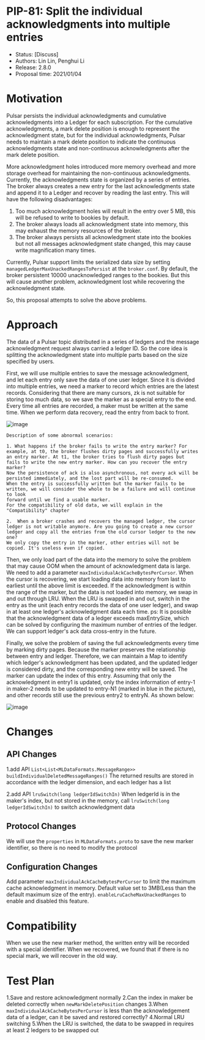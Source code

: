 # PIP-81: Split the individual acknowledgments into multiple entries

- Status: [Discuss]
- Authors: Lin Lin, Penghui Li
- Release: 2.8.0
- Proposal time: 2021/01/04

# Motivation

Pulsar persists the individual acknowledgments and cumulative acknowledgments into a Ledger for each subscription. For the cumulative acknowledgments, a mark delete position is enough to represent the acknowledgment state, but for the individual acknowledgments, Pulsar needs to maintain a mark delete position to indicate the continuous acknowledgments state and non-continuous acknowledgments after the mark delete position.

More acknowledgment holes introduced more memory overhead and more storage overhead for maintaining the non-continuous acknowledgments. Currently, the acknowledgments state is organized by a series of entries. The broker always creates a new entry for the last acknowledgments state and append it to a Ledger and recover by reading the last entry. This will have the following disadvantages:

1. Too much acknowledgment holes will result in the entry over 5 MB, this will be refused to write to bookies by default.
2. The broker always loads all acknowledgment state into memory, this may exhaust the memory resources of the broker.
3. The broker always persists all acknowledgment state into the bookies but not all messages acknowledgment state changed, this may cause write magnification many times.

Currently, Pulsar support limits the serialized data size by setting `managedLedgerMaxUnackedRangesToPersist` at the `broker.conf`. By default, the broker persistent 10000 unacknowledged ranges to the bookies. But this will cause another problem, acknowledgment lost while recovering the acknowledgment state.

So, this proposal attempts to solve the above problems.





# Approach

The data of a Pulsar topic distributed in a series of ledgers and the message acknowledgment request always carried a ledger ID. So the core idea is splitting the acknowledgment state into multiple parts based on the size specified by users.

First, we will use multiple entries to save the message acknowledgment, and let each entry only save the data of one user ledger. Since it is divided into multiple entries, we need a marker to record which entries are the latest records. Considering that there are many cursors, zk is not suitable for storing too much data, so we save the marker as a special entry to the end. Every time all entries are recorded, a maker must be written at the same time. When we perform data recovery, read the entry from back to front.

![image](https://user-images.githubusercontent.com/12592133/108643140-24945b00-74e4-11eb-8cc6-2870e23b0b1a.png)

```
Description of some abnormal scenarios:

1. What happens if the broker fails to write the entry marker? For example, at t0, the broker flushes dirty pages and successfully writes an entry marker. At t1, the broker tries to flush dirty pages but fails to write the new entry marker. How can you recover the entry marker?
Now the persistence of ack is also asynchronous, not every ack will be persisted immediately, and the lost part will be re-consumed.
When the entry is successfully written but the marker fails to be written, we will consider the whole to be a failure and will continue to look
forward until we find a usable marker.
For the compatibility of old data, we will explain in the "Compatibility" chapter

2.  When a broker crashes and recovers the managed ledger, the cursor ledger is not writable anymore. Are you going to create a new cursor ledger and copy all the entries from the old cursor ledger to the new one?
We only copy the entry in the marker, other entries will not be copied. It's useless even if copied.
```

Then, we only load part of the data into the memory to solve the problem that may cause OOM when the amount of acknowledgment data is large. We need to add a parameter `maxIndividualAckCacheBytesPerCursor`. When the cursor is recovering, we start loading data into memory from last to earliest until the above limit is exceeded. If the acknowledgment is within the range of the marker, but the data is not loaded into memory, we swap in and out through LRU. When the LRU is swapped in and out, switch in the entry as the unit (each entry records the data of one user ledger), and swap in at least one ledger's acknowledgment data each time.
ps: It is possible that the acknowledgment data of a ledger exceeds maxEntrySize, which can be solved by configuring the maximum number of entries of the ledger. We can support ledger's ack data cross-entry in the future.

Finally, we solve the problem of saving the full acknowledgments every time by marking dirty pages. Because the marker preserves the relationship between entry and ledger. Therefore, we can maintain a Map to identify which ledger's acknowledgment has been updated, and the updated ledger is considered dirty, and the corresponding new entry will be saved. The marker can update the index of this entry.
Assuming that only the acknowledgment in entry1 is updated, only the index information of entry-1 in maker-2 needs to be updated to entry-N1 (marked in blue in the picture), and other records still use the previous entry2 to entryN.
As shown below:

![image](https://user-images.githubusercontent.com/12592133/108643161-3aa21b80-74e4-11eb-8e28-0e5734fdc3bc.png)

# Changes

## API Changes
1.add API
`List<List<MLDataFormats.MessageRange>> buildIndividualDeletedMessageRanges()`
The returned results are stored in accordance with the ledger dimension, and each ledger has a list

2.add API `lruSwitch(long ledgerIdSwitchIn)`
When ledgerId is in the maker's index, but not stored in the memory, call `lruSwitch(long ledgerIdSwitchIn)` to switch acknowledgment data

## Protocol Changes
We will use the `properties` in `MLDataFormats.proto` to save the new marker identifier, so there is no need to modify the protocol

## Configuration Changes
Add parameter `maxIndividualAckCacheBytesPerCursor` to limit the maximum cache acknowledgment in memory. Default value set to 3MB(Less than the default maximum size of the entry).
`enableLruCacheMaxUnackedRanges` to enable and disabled this feature.



# Compatibility
When we use the new marker method, the written entry will be recorded with a special identifier. When we recovered, we found that if there is no special mark, we will recover in the old way.

# Test Plan
1.Save and restore acknowledgment normally
2.Can the index in maker be deleted correctly when `newMarkDeletePosition` changes
3.When `maxIndividualAckCacheBytesPerCursor` is less than the acknowledgement data of a ledger, can it be saved and restored correctly?
4.Normal LRU switching
5.When the LRU is switched, the data to be swapped in requires at least 2 ledgers to be swapped out
